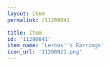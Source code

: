 ```yaml
---
layout: item
permalink: /11200041

title: Item
id: '11200041'
item_name: 'Lernos''s Earrings'
icon_url: '11200021.png'
---
```

